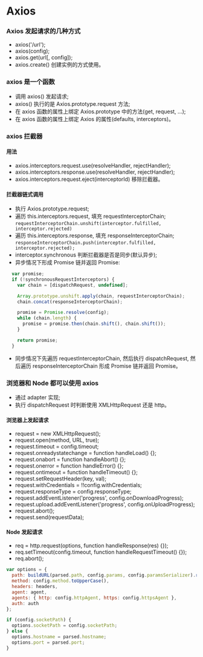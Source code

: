 # Axios
### Axios 发起请求的几种方式
- axios('/url');
- axios(config);
- axios.get(url[, config]);
- axios.create() 创建实例的方式使用。

### axios 是一个函数
- 调用 axios() 发起请求;
- axios() 执行的是 Axios.prototype.request 方法;
- 在 axios 函数的属性上绑定 Axios.prototype 中的方法(get, request, ...);
- 在 axios 函数的属性上绑定 Axios 的属性(defaults,  interceptors)。

### axios 拦截器
#### 用法
- axios.interceptors.request.use(resolveHandler, rejectHandler);
- axios.interceptors.response.use(resolveHandler, rejectHandler);
- axios.interceptors.request.eject(interceptorId) 移除拦截器。

#### 拦截器链式调用
- 执行 Axios.prototype.request;
- 遍历 this.interceptors.request, 填充 requestInterceptorChain;
```requestInterceptorChain.unshift(interceptor.fulfilled, interceptor.rejected)```
- 遍历 this.interceptors.response, 填充 responseInterceptorChain;
```responseInterceptorChain.push(interceptor.fulfilled, interceptor.rejected);```
- interceptor.synchronous 判断拦截器是否是同步(默认异步);
- 异步情况下形成 Promise 链并返回 Promise:
```javascript
  var promise;
  if (!synchronousRequestInterceptors) {
    var chain = [dispatchRequest, undefined];

    Array.prototype.unshift.apply(chain, requestInterceptorChain);
    chain.concat(responseInterceptorChain);

    promise = Promise.resolve(config);
    while (chain.length) {
      promise = promise.then(chain.shift(), chain.shift());
    }

    return promise;
  }
```
- 同步情况下先遍历 requestInterceptorChain, 然后执行 dispatchRequest, 然后遍历 responseInterceptorChain 形成 Promise 链并返回 Promise。

### 浏览器和 Node 都可以使用 axios
- 通过 adapter 实现;
- 执行 dispatchRequest 时判断使用 XMLHttpRequest 还是 http。

#### 浏览器上发起请求
- request = new XMLHttpRequest();
- request.open(method, URL, true);
- request.timeout = config.timeout;
- request.onreadystatechange = function handleLoad() {};
- request.onabort = function handleAbort() {};
- request.onerror = function handleError() {};
- request.ontimeout = function handleTimeout() {};
- request.setRequestHeader(key, val);
- request.withCredentials = !!config.withCredentials;
- request.responseType = config.responseType;
- request.addEventListener('progress', config.onDownloadProgress);
- request.upload.addEventListener('progress', config.onUploadProgress);
- request.abort();
- request.send(requestData);

#### Node 发起请求
- req = http.request(options, function handleResponse(res) {});
- req.setTimeout(config.timeout, function handleRequestTimeout() {});
- req.abort();
```javascript
var options = {
  path: buildURL(parsed.path, config.params, config.paramsSerializer).replace(/^\?/, ''),
  method: config.method.toUpperCase(),
  headers: headers,
  agent: agent,
  agents: { http: config.httpAgent, https: config.httpsAgent },
  auth: auth
};

if (config.socketPath) {
  options.socketPath = config.socketPath;
} else {
  options.hostname = parsed.hostname;
  options.port = parsed.port;
}

```
